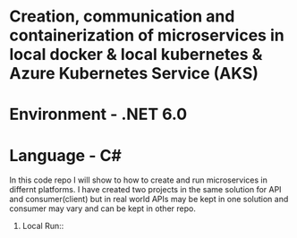 # Creation, communication and containerization of microservices in local docker & local kubernetes & Azure Kubernetes Service (AKS) 

# Environment - .NET 6.0
# Language - C#

In this code repo I will show to how to create and run microservices in differnt platforms. I have created two projects in the same solution for API and consumer(client) but in real world APIs may be kept in one solution and consumer may vary and can be kept in other repo.

1. Local Run:: 
 
